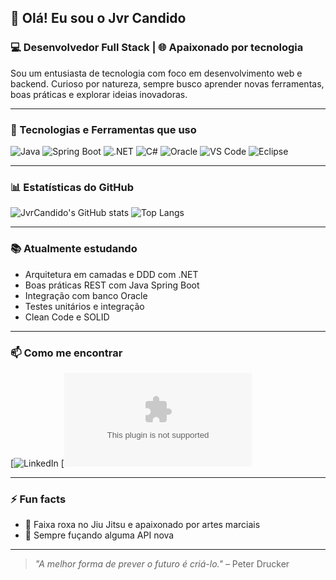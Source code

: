 ## 👋 Olá! Eu sou o Jvr Candido

### 💻 Desenvolvedor Full Stack | 🌐 Apaixonado por tecnologia

Sou um entusiasta de tecnologia com foco em desenvolvimento web e backend. Curioso por natureza, sempre busco aprender novas ferramentas, boas práticas e explorar ideias inovadoras.

---

### 🚀 Tecnologias e Ferramentas que uso

![Java](https://img.shields.io/badge/Java-ED8B00?style=for-the-badge&logo=java&logoColor=white)
![Spring Boot](https://img.shields.io/badge/Spring_Boot-6DB33F?style=for-the-badge&logo=spring-boot&logoColor=white)
![.NET](https://img.shields.io/badge/.NET-512BD4?style=for-the-badge&logo=dotnet&logoColor=white)
![C#](https://img.shields.io/badge/CSharp-239120?style=for-the-badge&logo=csharp&logoColor=white)
![Oracle](https://img.shields.io/badge/Oracle-F80000?style=for-the-badge&logo=oracle&logoColor=white)
![VS Code](https://img.shields.io/badge/VS_Code-007ACC?style=for-the-badge&logo=visual-studio-code&logoColor=white)
![Eclipse](https://img.shields.io/badge/Eclipse-2C2255?style=for-the-badge&logo=eclipse-ide&logoColor=white)

---

### 📊 Estatísticas do GitHub

![JvrCandido's GitHub stats](https://github-readme-stats.vercel.app/api?username=JvrCandido&show_icons=true&theme=tokyonight)
![Top Langs](https://github-readme-stats.vercel.app/api/top-langs/?username=JvrCandido&layout=compact&theme=tokyonight)

---

### 📚 Atualmente estudando

- Arquitetura em camadas e DDD com .NET  
- Boas práticas REST com Java Spring Boot  
- Integração com banco Oracle  
- Testes unitários e integração  
- Clean Code e SOLID  

---

### 📫 Como me encontrar

[![LinkedIn](https://www.linkedin.com/in/jvictor0507/)
[![Gmail](jvrochacandido@gmail.com)

---

### ⚡ Fun facts
- 🥋 Faixa roxa no Jiu Jitsu e apaixonado por artes marciais
- 🤖 Sempre fuçando alguma API nova

---

> _"A melhor forma de prever o futuro é criá-lo."_ – Peter Drucker
